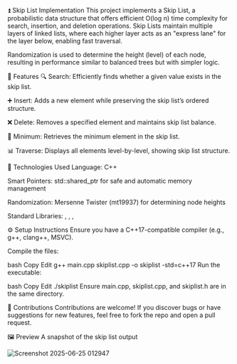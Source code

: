 ⏫ Skip List Implementation
This project implements a Skip List, a probabilistic data structure that offers efficient O(log n) time complexity for search, insertion, and deletion operations. Skip Lists maintain multiple layers of linked lists, where each higher layer acts as an "express lane" for the layer below, enabling fast traversal.

Randomization is used to determine the height (level) of each node, resulting in performance similar to balanced trees but with simpler logic.

📌 Features
🔍 Search: Efficiently finds whether a given value exists in the skip list.

➕ Insert: Adds a new element while preserving the skip list’s ordered structure.

❌ Delete: Removes a specified element and maintains skip list balance.

🔽 Minimum: Retrieves the minimum element in the skip list.

📊 Traverse: Displays all elements level-by-level, showing skip list structure.

🧰 Technologies Used
Language: C++

Smart Pointers: std::shared_ptr for safe and automatic memory management

Randomization: Mersenne Twister (mt19937) for determining node heights

Standard Libraries: <memory>, <random>, <limits>, <vector>

⚙️ Setup Instructions
Ensure you have a C++17-compatible compiler (e.g., g++, clang++, MSVC).

Compile the files:

bash
Copy
Edit
g++ main.cpp skiplist.cpp -o skiplist -std=c++17
Run the executable:

bash
Copy
Edit
./skiplist
Ensure main.cpp, skiplist.cpp, and skiplist.h are in the same directory.

👥 Contributions
Contributions are welcome!
If you discover bugs or have suggestions for new features, feel free to fork the repo and open a pull request.

🖼️ Preview
A snapshot of the skip list output

![Screenshot 2025-06-25 012947](https://github.com/user-attachments/assets/6816f578-a9a5-4559-ba2f-3666d6b3226d)
